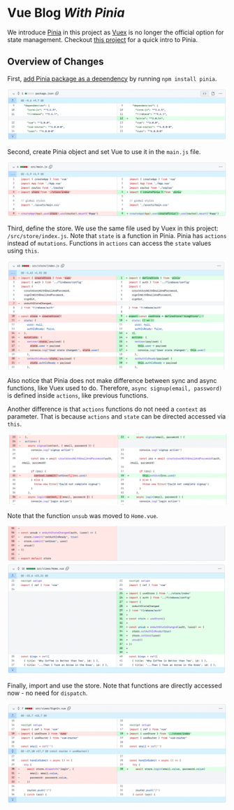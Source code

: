 # Vue Blog _With Pinia_

We introduce [Pinia](https://pinia.vuejs.org) in this project as [Vuex](https://vuex.vuejs.org) is no longer the official option for state management. Checkout [this project](https://github.com/gabrielcostasilva/vue-pinia-simple-example.git) for a quick intro to Pinia.

## Overview of Changes

First, [add Pinia package as a dependency](https://pinia.vuejs.org/getting-started.html#installation) by running `npm install pinia`. 

<img src="./pics/package.png">

Second, create Pinia object and set Vue to use it in the `main.js` file.

<img src="./pics/mainjs.png">

Third, define the store. We use the same file used by Vuex in this project: `/src/store/index.js`. Note that `state` is a function in Pinia. Pinia has `actions` instead of `mutations`. Functions in `actions` can access the `state` values using `this`. 

<img src="./pics/store1.png">

Also notice that Pinia does not make difference between sync and async functions, like Vuex used to do. Therefore, `async signup(email, password)` is defined inside `actions`, like previous functions. 

Another difference is that `actions` functions do not need a `context` as parameter. That is because `actions` and `state` can be directed accessed via `this`.

<img src="./pics/store2.png">

Note that the function `unsub` was moved to `Home.vue`.

<img src="./pics/store3.png">

<img src="./pics/home.png">

Finally, import and use the store. Note that functions are directly accessed now - no need for `dispatch`.

<img src="./pics/component.png">
